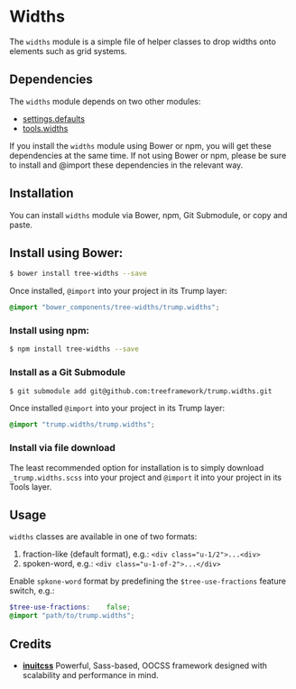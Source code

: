# Widths

The `widths` module is a simple file of helper classes to drop widths onto
elements such as grid systems.

## Dependencies

The `widths` module depends on two other modules:

* [settings.defaults](https://github.com/treeframework/settings.defaults)
* [tools.widths](https://github.com/treeframework/tools.widths)

If you install the `widths` module  using Bower or npm, you will get these
dependencies at the same time. If not using Bower or npm, please be sure to
install and @import these dependencies in the relevant way.

## Installation

You can install `widths` module via Bower, npm, Git Submodule, or copy and
paste.

## Install using Bower:

```sh
$ bower install tree-widths --save
```

Once installed, `@import` into your project in its Trump layer:

```scss
@import "bower_components/tree-widths/trump.widths";
```

### Install using npm:

```sh
$ npm install tree-widths --save
```

### Install as a Git Submodule

```sh
$ git submodule add git@github.com:treeframework/trump.widths.git
```

Once installed `@import` into your project in its Trump layer:

```scss
@import "trump.widths/trump.widths";
```

### Install via file download

The least recommended option for installation is to simply download
`_trump.widths.scss` into your project and `@import` it into your project in its
Tools layer.

## Usage

`widths` classes are available in one of two formats:

1. fraction-like (default format), e.g.: `<div class="u-1/2">...<div>`
2. spoken-word, e.g.: `<div class="u-1-of-2">...</div>`

Enable `spkone-word` format by predefining the `$tree-use-fractions` feature
switch, e.g.:

```scss
$tree-use-fractions:    false;
@import "path/to/trump.widths";
```

## Credits

* **[inuitcss](https://github.com/inuitcss)** Powerful, Sass-based, OOCSS
framework designed with scalability and performance in mind.
